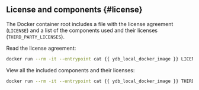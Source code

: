 ## License and components {#license}

The Docker container root includes a file with the license agreement (`LICENSE`) and a list of the components used and their licenses (`THIRD_PARTY_LICENSES`).

Read the license agreement:

```bash
docker run --rm -it --entrypoint cat {{ ydb_local_docker_image }} LICENSE
```

View all the included components and their licenses:

```bash
docker run --rm -it --entrypoint cat {{ ydb_local_docker_image }} THIRD_PARTY_LICENSES
```
